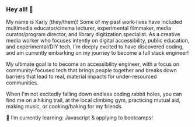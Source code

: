 ### Hey all! 👋

My name is Karly (they/them)! Some of my past work-lives have included multimedia educator/cinema lecturer, experimental filmmaker, media curator/program director, and library digitization specialist. As a creative media worker who focuses intently on digital accessibility, public education, and experimental/DIY tech, I'm deeply excited to have discovered coding, and am currently embarking on my journey to become a full stack engineer! 

My ultimate goal is to become an accessibility engineer, with a focus on community-focused tech that brings people together and breaks down barriers that lead to real, material impacts for under-resourced communities.  

When I'm not excitedly falling down endless coding rabbit holes, you can find me on a hiking trail, at the local climbing gym, practicing mutual aid, making music, or cooking/baking for my friends.

🌱 I’m currently learning: Javascript & applying to bootcamps!

